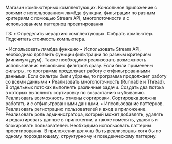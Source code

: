 Магазин компьютерных комплектующих.
Консольное приложение с ролями с использованием лямбда функции, фильтрации по разным критериям с помощью Stream API, многопоточности и с использованием паттернов проектирования

ТЗ:
• Определить иерархию комплектующих. Собрать компьютер. Подсчитать стоимость компьютера.

• Использовать лямбда функцию
•	Использовать Stream API, необходимо добавить функции фильтрации по разным критериям (минимум двум).
Также необходимо реализовать возможность использования нескольких фильтров сразу.
Если были применены фильтры, то программа продолжает работу с отфильтрованными данными. Если фильтры были убраны, то программа продолжает работу со всеми данными
•	Реализовать многопоточность (Runnable и Thread). В отдельных потоках выполнять различные задачи.
Создать два потока в которых выполнить сортировку по возрастанию и убыванию. Реализовать возможность отмены сортировки.
Сортировка должна работать и с отфильтрованными данными.
•	Ипсользование паттернов. Реализовать регистрацию пользователей и вход в приложение.
Реализовать роль администратора, который может добавлять, удалять и редактировать данные в приложении,
а также изменять, удалять и блокировать пользователей. Необходимо использовать паттерны проектирования.
В приложении должны быть реализованы хотя бы по одному порождающему, структурному и поведенческому паттерну.
